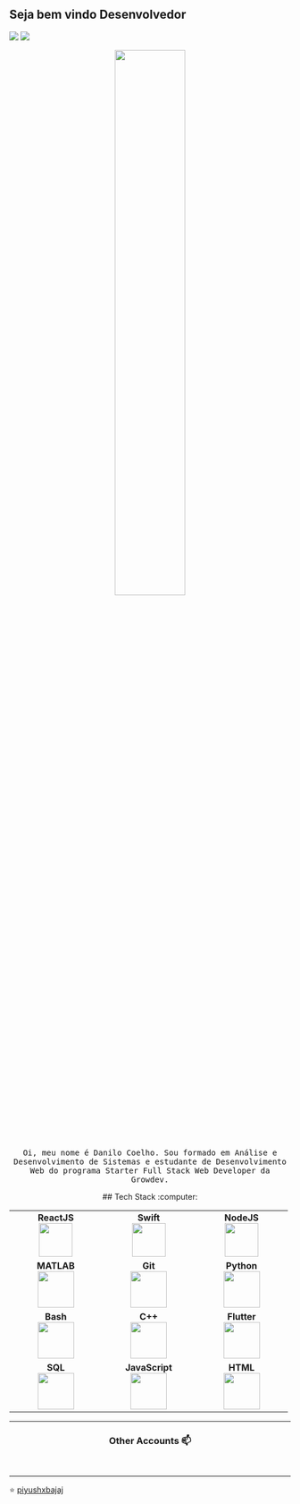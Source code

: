 



<h2 align="left"> Seja bem vindo Desenvolvedor <br/> </h2> 

<p align="left">
<a href="https://www.linkedin.com/in/danilo-coelho/"><img src="https://img.shields.io/badge/linkedin-%230077B5.svg?&style=for-the-badge&logo=linkedin&logoColor=white"/></a>
<a href="https://www.instagram.com/danilocoelhorc/"><img src="https://img.shields.io/badge/instagram-%23E4405F.svg?&style=for-the-badge&logo=instagram&logoColor=white"/></a>

</p>

<p align="center"><img width=50% src="https://media.sf-converter.com/get?__sig=7A7dWpFUI2ssQNlfSwJHng&__expires=1647302524&uri=https%3A%2F%2Finstagram.fbdo4-1.fna.fbcdn.net%2Fv%2Ft51.2885-15%2F274417580_3124789317797677_117648043307660808_n.webp%3Fstp%3Ddst-jpg_e35_s1080x1080%26_nc_ht%3Dinstagram.fbdo4-1.fna.fbcdn.net%26_nc_cat%3D101%26_nc_ohc%3DdUSyZgWs-_8AX9MSbtk%26edm%3DAJBgZrYBAAAA%26ccb%3D7-4%26oh%3D00_AT90SMibYeBfQy3tHaxvxz_Z09R5oQ5xIKGcLah2cza24A%26oe%3D6237B19A%26_nc_sid%3D78c662"></p>


<p align="center"> <samp>Oi, meu nome é Danilo Coelho. Sou formado em Análise e Desenvolvimento de Sistemas e estudante de Desenvolvimento Web do programa Starter Full Stack Web Developer  da Growdev.
  
  
<p align="center"> 
## Tech Stack :computer:

<br>
<table align="center">
<tbody>
 <tr>
<td align="center" width="20%">
<span><b><center>ReactJS</center></b></span> 
<img height=60px src="https://img.icons8.com/ultraviolet/2x/react.png"> 
</td>

<td align="center" width="20%">
<span><b><center>Swift</center></b></span> 
<img height=60px src="https://img.icons8.com/fluent/96/swift.png"> 
</td>

<td align="center" width="20%">
<span><b><center>NodeJS</center></b></span> 
<img height=60px src="https://img.icons8.com/color/2x/nodejs.png"> 
</td>
</tr>

<tr>
<td align="center" width="20%">
<span><b><center>MATLAB</center></b></span> 
<img height=65px src="https://img.icons8.com/nolan/2x/matlab.png"> 
</td>

<td align="center" width="20%">
<span><b><center>Git</center></b></span> 
<img height=65px src="https://img.icons8.com/ios-glyphs/2x/github-2.png"> 
</td>

<td align="center" width="20%">
<span><b><center>Python</center></b></span> 
<img height=65px src="https://img.icons8.com/color/2x/python.png"> 
</td>
</tr>

<tr>
<td align="center" width="20%">
<span><b><center>Bash</center></b></span> 
<img height=65px src="https://img.icons8.com/bubbles/2x/console.png"> 
</td>

<td align="center" width="20%">
<span><b><center>C++</center></b></span> 
<img height=65px src="https://isocpp.org/assets/images/cpp_logo.png"> 
</td>



<td align="center" width="20%">
<span><b><center>Flutter</center></b></span> 
<img height=65px src="https://img.icons8.com/color/2x/flutter.png"> 
</td>
</tr>

<tr>
<td align="center" width="20%">
<span><b><center>SQL</center></b></span> 
<img height=65px src="https://img.icons8.com/ios-filled/2x/sql.png"> 
</td>

<td align="center" width="20%">
<span><b><center>JavaScript</center></b></span> 
<img height=65px src="https://img.icons8.com/color/2x/javascript.png"> 
</td>

<td align="center" width="20%">
<span><b><center>HTML</center></b></span> 
<img height=65px src="https://img.icons8.com/color/2x/html-5.png"> 
</td>
</tr>

</tbody>
</table>

____



<h3 align="center"> Other Accounts 📫 </h3>
<br />


____


<p align="center">

⭐️ [piyushxbajaj](https://github.com/piyushxbajaj)

</p>
